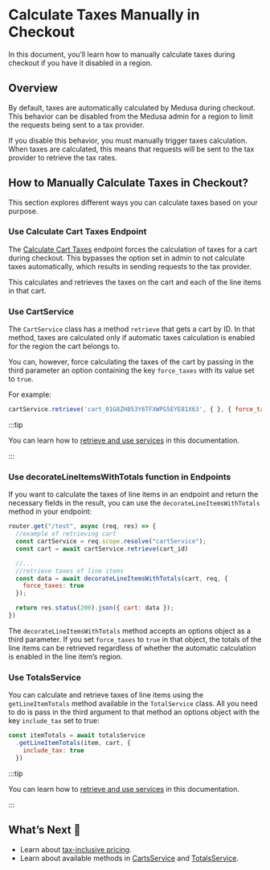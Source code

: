# Calculate Taxes Manually in Checkout

In this document, you’ll learn how to manually calculate taxes during checkout if you have it disabled in a region.

## Overview

By default, taxes are automatically calculated by Medusa during checkout. This behavior can be disabled from the Medusa admin for a region to limit the requests being sent to a tax provider.

If you disable this behavior, you must manually trigger taxes calculation. When taxes are calculated, this means that requests will be sent to the tax provider to retrieve the tax rates.

## How to Manually Calculate Taxes in Checkout?

This section explores different ways you can calculate taxes based on your purpose.

### Use Calculate Cart Taxes Endpoint

The [Calculate Cart Taxes](https://docs.medusajs.com/api/store/#tag/Cart/operation/PostCartsCartTaxes) endpoint forces the calculation of taxes for a cart during checkout. This bypasses the option set in admin to not calculate taxes automatically, which results in sending requests to the tax provider.

This calculates and retrieves the taxes on the cart and each of the line items in that cart.

### Use CartService

The `CartService` class has a method `retrieve` that gets a cart by ID. In that method, taxes are calculated only if automatic taxes calculation is enabled for the region the cart belongs to.

You can, however, force calculating the taxes of the cart by passing in the third parameter an option containing the key `force_taxes` with its value set to `true`.

For example:

```jsx
cartService.retrieve('cart_01G8ZH853Y6TFXWPG5EYE81X63', { }, { force_taxes: true });
```

:::tip

You can learn how to [retrieve and use services](../services/create-service.md#using-your-custom-service) in this documentation.

:::

### Use decorateLineItemsWithTotals function in Endpoints

If you want to calculate the taxes of line items in an endpoint and return the necessary fields in the result, you can use the `decorateLineItemsWithTotals` method in your endpoint:

```jsx
router.get("/test", async (req, res) => {
  //example of retrieving cart
  const cartService = req.scope.resolve("cartService");
  const cart = await cartService.retrieve(cart_id)

  //...
  //retrieve taxes of line items
  const data = await decorateLineItemsWithTotals(cart, req, {
    force_taxes: true
  });

  return res.status(200).json({ cart: data });
})
```

The `decorateLineItemsWithTotals` method accepts an options object as a third parameter. If you set `force_taxes` to `true` in that object, the totals of the line items can be retrieved regardless of whether the automatic calculation is enabled in the line item’s region.

### Use TotalsService

You can calculate and retrieve taxes of line items using the `getLineItemTotals` method available in the `TotalService` class. All you need to do is pass in the third argument to that method an options object with the key `include_tax` set to true:

```jsx
const itemTotals = await totalsService
  .getLineItemTotals(item, cart, {
    include_tax: true
  })
```

:::tip

You can learn how to [retrieve and use services](../services/create-service.md#using-your-custom-service) in this documentation.

:::

## What’s Next 🚀

- Learn about [tax-inclusive pricing](inclusive-pricing.md).
- Learn about available methods in [CartsService](../../../references/services/classes/CartService.md) and [TotalsService](../../../references/services/classes/TotalsService.md).
